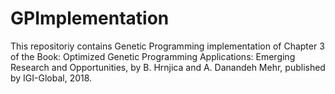 # GPImplementation
This repositoriy contains Genetic Programming implementation of Chapter 3 of the Book: Optimized Genetic Programming Applications: Emerging Research and Opportunities, by B. Hrnjica and A. Danandeh Mehr, published by IGI-Global, 2018. 
